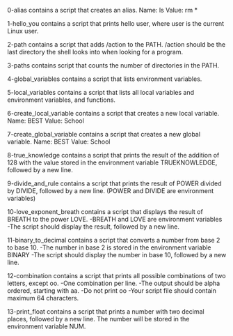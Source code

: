 0-alias contains a script that creates an alias. Name: ls Value: rm *

1-hello_you contains a script that prints hello user, where user is the current Linux user.

2-path contains a script that adds /action to the PATH. /action should be the last directory the shell looks into when looking for a program.

3-paths contains script that counts the number of directories in the PATH.

4-global_variables contains a script that lists environment variables.

5-local_variables contains a script that lists all local variables and environment variables, and functions.

6-create_local_variable contains a script that creates a new local variable. Name: BEST Value: School

7-create_global_variable contains a script that creates a new global variable. Name: BEST Value: School

8-true_knowledge contains a script that prints the result of the addition of 128 with the value stored in the environment variable TRUEKNOWLEDGE, followed by a new line.

9-divide_and_rule contains a script that prints the result of POWER divided by DIVIDE, followed by a new line. (POWER and DIVIDE are environment variables)

10-love_exponent_breath contains a script that displays the result of BREATH to the power LOVE.
-BREATH and LOVE are environment variables
-The script should display the result, followed by a new line.

11-binary_to_decimal contains a script that converts a number from base 2 to base 10.
-The number in base 2 is stored in the environment variable BINARY
-The script should display the number in base 10, followed by a new line.

12-combination contains a script that prints all possible combinations of two letters, except oo.
-One combination per line.
-The output should be alpha ordered, starting with aa.
-Do not print oo
-Your script file should contain maximum 64 characters.

13-print_float contains a script that prints a number with two decimal places, followed by a new line. The number will be stored in the environment variable NUM.
